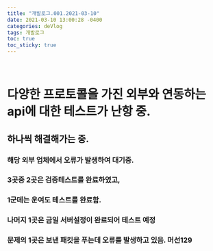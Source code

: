 ```yaml
---
title: "개발로그.001.2021-03-10"
date: 2021-03-10 13:00:28 -0400
categories: deVlog
tags: 개발로그
toc: true  
toc_sticky: true 
---
```

﻿
# 다양한 프로토콜을 가진 외부와 연동하는 api에 대한 테스트가 난항 중. 
## 하나씩 해결해가는 중. 
### 해당 외부 업체에서 오류가 발생하여 대기중. 
### 3곳중 2곳은 검증테스트를 완료하였고, 
### 1군데는 운여도 테스트를 완료함.
### 나머지 1곳은 금일 서버설정이 완료되어 테스트 예정
### 문제의 1곳은 보낸 패킷을 푸는데 오류를 발생하고 있음. 머선129
﻿
